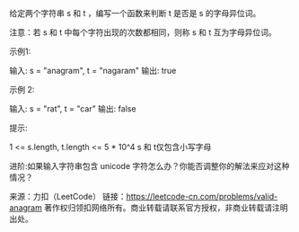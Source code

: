 给定两个字符串 s 和 t ，编写一个函数来判断 t 是否是 s 的字母异位词。

注意：若 s 和 t 中每个字符出现的次数都相同，则称 s 和 t 互为字母异位词。



示例1:

输入: s = "anagram", t = "nagaram"
输出: true


示例 2:

输入: s = "rat", t = "car"
输出: false


提示:

1 <= s.length, t.length <= 5 * 10^4
s 和 t仅包含小写字母


进阶:如果输入字符串包含 unicode 字符怎么办？你能否调整你的解法来应对这种情况？

来源：力扣（LeetCode）
链接：https://leetcode-cn.com/problems/valid-anagram
著作权归领扣网络所有。商业转载请联系官方授权，非商业转载请注明出处。